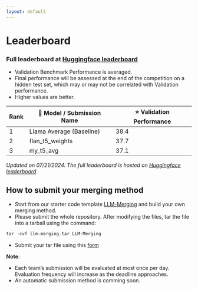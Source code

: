 ```yaml
---
layout: default
---
```


<!-- ## Winners 🏆

Stay tunned! -->

<!-- ### A100 track
1. Percent_bfd: Ao Liu, Zizhen Huang, Jiabin Wang, Hao Lu, Qin Hu [Repo](https://github.com/Percent-BFD/neurips_submission)
2. Tiered Model Ninja Team: Anmol Agarwal, Ajinkya Deshpande, Shashank Shet, Arun Iyer, Suresh Parthasarathy [Repo](https://github.com/anmolagarwal999/Submission-NeurIPS-Large-Language-Model-Efficiency-Challenge-2023) 
3. ReaLLM Conquerors: Mrigank Raman, Kousik Rajesh, Rahul Saxena, Abishek Sridhar, Akanksha Sachan [Repo](https://github.com/MrigankRaman/LLM_Comp/)

Student A100 track
1. ReaLLM Conquerors: Mrigank Raman, Kousik Rajesh, Rahul Saxena, Abishek Sridhar, Akanksha Sachan [Repo](https://github.com/MrigankRaman/LLM_Comp/)
2. NJUST-A!dge: Shupeng Zhong, Yu Xia, Shifeng Yi, Qingguo Chen, Yang Yang [Repo](https://github.com/hqbbzsp/nips_submission_A100) -->

# Leaderboard 
### Full leaderboard at [Huggingface leaderboard](https://huggingface.co/spaces/margsli/merging_competition)

- Validation Benchmark Performance is averaged.
- Final performance will be assessed at the end of the competition on a hidden test set, which may or may not be correlated with Validation performance.
- Higher values are better.

| Rank | 🤖 Model / Submission Name       | ⭐ Validation Performance |
|------|----------------------------------|--------------------------|
| 1    | Llama Average (Baseline)         | 38.4                     |
| 2    | flan_t5_weights                  | 37.7                     |
| 3    | my_t5_avg                        | 37.1                     |

*Updated on 07/21/2024. The full leaderboard is hosted on [Huggingface leaderboard](https://huggingface.co/spaces/margsli/merging_competition)*

<!-- <iframe src="https://www.example.com" width="100%" height="600px"></iframe> -->

<!-- 
## Discord Leaderboard
On Discord 
* [4090 Leaderboard](https://discord.com/channels/1124130156336922665/1151568318013132831)
* [A100 Leaderboard](https://discord.com/channels/1124130156336922665/1151568359251509319)

## How to use the leaderboard
The [Lightning AI](https://lightning.ai/) ⚡ team has built us a leaderboard on Discord. This is the single best way you can make sure your submissions actually work before the submission, try to beat the unfinetuned toy submission as a starting point.

You might have noticed a new friendly bot has joined the server called @evalbot  to use it
1. DM the bot with `eval 4090` or `eval A100` and attach a zipped file of your submission to the message (You can also just openly message the bot but DM'ing will protect your secret sauce)
2. If successful the bot will give you a job ID and a running status, the eval will take roughly 1-2h so be patient if you're top of queue
3. Once the bot completes your run it will update either the ⁠leaderboard_4090  or ⁠leaderboard_a100 channel, we will not be monitoring these 2 text channels they will be purely for the bot to post the new updated leaderboard
-->

## How to submit your merging method

- Start from our starter code template [LLM-Merging](https://github.com/llm-merging/LLM-Merging) and build your own merging method.
- Please submit the whole repository. After modifying the files, tar the file into a tarball using the command:
```python
tar -cvf llm-merging.tar LLM-Merging
```
- Submit your tar file using this [form](https://docs.google.com/forms/d/17TPg7N02o8qvw1czx55Zbh_5Kp7-YStUIOhQDJYc23g/edit)



**Note**: 
- Each team’s submission will be evaluated at most once per day. Evaluation frequency will increase as the deadline approaches.
- An automatic submission method is comming soon.
